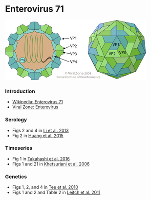 # Enterovirus 71

![](enterovirus.jpg)

### Introduction

* [Wikipedia: Enterovirus 71](https://en.wikipedia.org/wiki/Enterovirus_71)
* [Viral Zone: Enterovirus](http://viralzone.expasy.org/all_by_species/97.html)

### Serology

* Figs 2 and 4 in [Li et al. 2013](http://journals.plos.org/plosone/article?id=10.1371/journal.pone.0080515)
* Fig 2 in [Huang et al. 2015](http://jvi.asm.org/content/89/22/11500.full)

### Timeseries

* Fig 1 in [Takahashi et al. 2016](http://journals.plos.org/plosmedicine/article?id=10.1371%2Fjournal.pmed.1001958)
* Figs 1 and 21 in [Khetsuriani et al. 2006](https://www.cdc.gov/mmwr/preview/mmwrhtml/ss5508a1.htm)


### Genetics 

* Figs 1, 2, and 4 in [Tee et al. 2010](http://jvi.asm.org/content/84/7/3339.full)
* Figs 1 and 2 and Table 2 in [Leitch et al. 2011](http://jvi.asm.org/content/86/5/2676.full)

